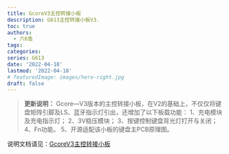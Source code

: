 ```yaml
---
title: GcoreV3主控转接小板
description: G613主控转接小板V3.
toc: true
authors:
  - 六6鱼
tags:
categories:
series: G613
date: '2022-04-18'
lastmod: '2022-04-18'
# featuredImage: images/hero-right.jpg
draft: false
---
```

>  **更新说明：**
	Gcore—V3版本的主控转接小板，在V2的基础上，不仅仅将键盘矩阵引脚及LS、蓝牙指示灯引出，还增加了以下板载功能：
	1、充电模块及充电指示灯；
	2、3V稳压模块；
	3、按键控制键盘背光灯打开与关闭；
	4、Fn功能。
	5、开源适配该小板的键盘主PCB原理图。

说明文档请见：[GcoreV3主控转接小板](https://b23.tv/YLVFTjV)


